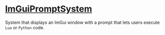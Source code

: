 # [ImGuiPromptSystem](ImGuiPromptSystem.hpp)

System that displays an ImGui window with a prompt that lets users execute `Lua` or `Python` code.